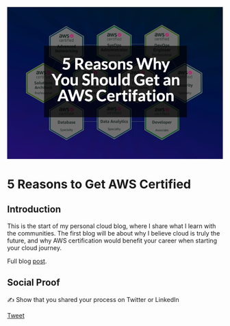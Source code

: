<!-- This template removes the micro tutorial for a quicker post and removes images for a full template check out the 000-DAY-ARTICLE-LONG-TEMPLATE.MD-->

<img src="img/5 reasons to get AWS certified.jpg">

# 5 Reasons to Get AWS Certified

## Introduction

This is the start of my personal cloud blog, where I share what I learn with the communities. The first blog will be about why I believe cloud is truly the future, and why AWS certification would benefit your career when starting your cloud journey.

Full blog [post](https://devspatial.com/aws/reasons-why-you-should-get-an-aws-certifation/).

## Social Proof

✍️ Show that you shared your process on Twitter or LinkedIn

[Tweet](https://twitter.com/TheDevSpatial/status/1480279389258625030)